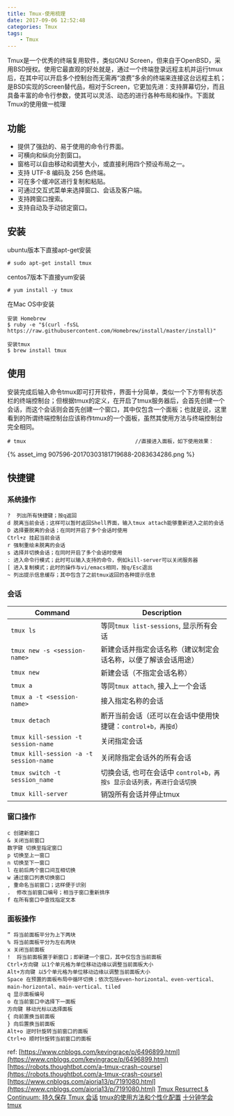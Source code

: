 ```yaml
---
title: Tmux-使用梳理
date: 2017-09-06 12:52:48
categories: Tmux
tags:
    - Tmux
---
```


Tmux是一个优秀的终端复用软件，类似GNU Screen，但来自于OpenBSD，采用BSD授权。使用它最直观的好处就是，通过一个终端登录远程主机并运行tmux后，在其中可以开启多个控制台而无需再“浪费”多余的终端来连接这台远程主机；是BSD实现的Screen替代品，相对于Screen，它更加先进：支持屏幕切分，而且具备丰富的命令行参数，使其可以灵活、动态的进行各种布局和操作。下面就Tmux的使用做一梳理

<!-- more -->

## 功能

-  提供了强劲的、易于使用的命令行界面。
-  可横向和纵向分割窗口。
-  窗格可以自由移动和调整大小，或直接利用四个预设布局之一。
-  支持 UTF-8 编码及 256 色终端。
-  可在多个缓冲区进行复制和粘贴。
-  可通过交互式菜单来选择窗口、会话及客户端。
-  支持跨窗口搜索。
-  支持自动及手动锁定窗口。

## 安装

ubuntu版本下直接apt-get安装
```
# sudo apt-get install tmux
```
centos7版本下直接yum安装
```
# yum install -y tmux
```
在Mac OS中安装
```
安装 Homebrew
$ ruby -e "$(curl -fsSL https://raw.githubusercontent.com/Homebrew/install/master/install)"
 
安装tmux
$ brew install tmux
```

## 使用

安装完成后输入命令tmux即可打开软件，界面十分简单，类似一个下方带有状态栏的终端控制台；但根据tmux的定义，在开启了tmux服务器后，会首先创建一个会话，而这个会话则会首先创建一个窗口，其中仅包含一个面板；也就是说，这里看到的所谓终端控制台应该称作tmux的一个面板，虽然其使用方法与终端控制台完全相同。
```
# tmux                                   //直接进入面板，如下使用效果：
```
{% asset_img 907596-20170303181719688-2083634286.png %}


## 快捷键

### 系统操作
```
?  列出所有快捷键；按q返回
d 脱离当前会话；这样可以暂时返回Shell界面，输入tmux attach能够重新进入之前的会话
D 选择要脱离的会话；在同时开启了多个会话时使用
Ctrl+z 挂起当前会话
r 强制重绘未脱离的会话
s 选择并切换会话；在同时开启了多个会话时使用
: 进入命令行模式；此时可以输入支持的命令，例如kill-server可以关闭服务器
[ 进入复制模式；此时的操作与vi/emacs相同，按q/Esc退出
~ 列出提示信息缓存；其中包含了之前tmux返回的各种提示信息
```

### 会话

| Command                 | Description               |
| ----------------------- | ------------------------- |
| `tmux ls` | 等同`tmux list-sessions`, 显示所有会话 |
| `tmux new -s <session-name>` | 新建会话并指定会话名称（建议制定会话名称，以便了解该会话用途）|
| `tmux new` | 新建会话（不指定会话名称）|
| `tmux a` | 等同`tmux attach`, 接入上一个会话 | 
| `tmux a -t <session-name>` | 接入指定名称的会话 |
| `tmux detach` | 断开当前会话（还可以在会话中使用快捷键：`control+b，再按d`）|
| `tmux kill-session -t session-name` | 关闭指定会话 |
| `tmux kill-session -a -t session-name` | 关闭除指定会话外的所有会话 |
| `tmux switch -t session_name` | 切换会话, 也可在会话中 `control+b，再按s 显示会话列表，再进行会话切换` |
| `tmux kill-server` | 销毁所有会话并停止tmux |

### 窗口操作

```
c 创建新窗口
& 关闭当前窗口
数字键 切换至指定窗口
p 切换至上一窗口
n 切换至下一窗口
l 在前后两个窗口间互相切换
w 通过窗口列表切换窗口
, 重命名当前窗口；这样便于识别
.  修改当前窗口编号；相当于窗口重新排序
f 在所有窗口中查找指定文本
```

### 面板操作
```
” 将当前面板平分为上下两块
% 将当前面板平分为左右两块
x 关闭当前面板
!  将当前面板置于新窗口；即新建一个窗口，其中仅包含当前面板
Ctrl+方向键 以1个单元格为单位移动边缘以调整当前面板大小
Alt+方向键 以5个单元格为单位移动边缘以调整当前面板大小
Space 在预置的面板布局中循环切换；依次包括even-horizontal、even-vertical、main-horizontal、main-vertical、tiled
q 显示面板编号
o 在当前窗口中选择下一面板
方向键 移动光标以选择面板
{ 向前置换当前面板
} 向后置换当前面板
Alt+o 逆时针旋转当前窗口的面板
Ctrl+o 顺时针旋转当前窗口的面板
```

ref: 
[https://www.cnblogs.com/kevingrace/p/6496899.html](https://www.cnblogs.com/kevingrace/p/6496899.html)
[https://robots.thoughtbot.com/a-tmux-crash-course](https://robots.thoughtbot.com/a-tmux-crash-course)
[https://www.cnblogs.com/aioria13/p/7191080.html](https://www.cnblogs.com/aioria13/p/7191080.html)
[Tmux Resurrect & Continuum: 持久保存 Tmux 会话](https://www.linuxidc.com/Linux/2015-07/120304.htm)
[tmux的使用方法和个性化配置](https://blog.csdn.net/robertbaker/article/details/42172203)
[十分钟学会 tmux](https://www.cnblogs.com/kaiye/p/6275207.html)
